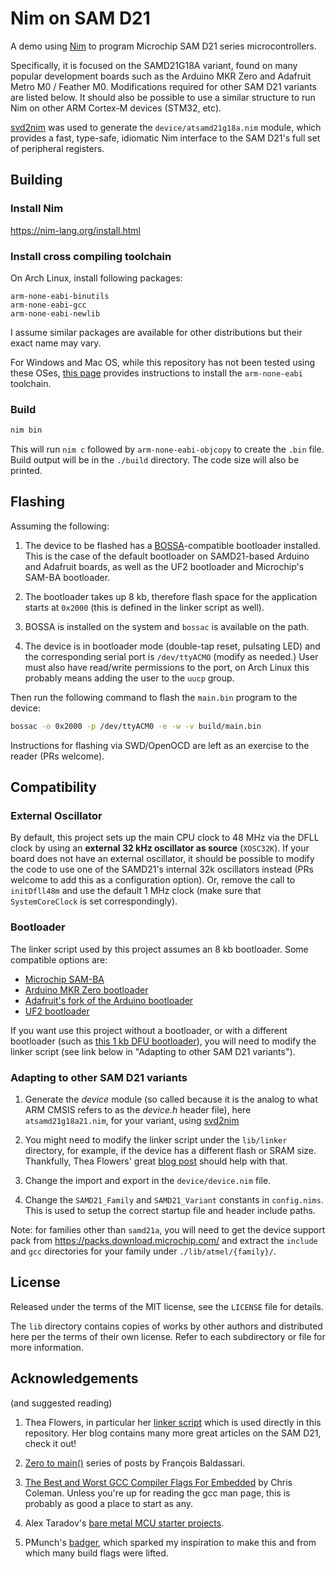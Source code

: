 # Nim on SAM D21

A demo using [Nim](nim-lang.org) to program Microchip SAM D21 series
microcontrollers.

Specifically, it is focused on the SAMD21G18A variant, found on many popular
development boards such as the Arduino MKR Zero and Adafruit Metro M0 / Feather
M0. Modifications required for other SAM D21 variants are listed below. It
should also be possible to use a similar structure to run Nim on other ARM
Cortex-M devices (STM32, etc).

[svd2nim](https://github.com/auxym/svd2nim) was used to generate the
`device/atsamd21g18a.nim` module, which provides a fast, type-safe, idiomatic
Nim interface to the SAM D21's full set of peripheral registers.

## Building

### Install Nim

https://nim-lang.org/install.html

### Install cross compiling toolchain

On Arch Linux, install following packages:

```
arm-none-eabi-binutils
arm-none-eabi-gcc
arm-none-eabi-newlib
```

I assume similar packages are available for other distributions but their
exact name may vary.

For Windows and Mac OS, while this repository has not been tested using these
OSes, [this page](https://mynewt.apache.org/latest/get_started/native_install/cross_tools.html)
provides instructions to install the `arm-none-eabi` toolchain.

### Build

```bash
nim bin
```

This will run `nim c` followed by `arm-none-eabi-objcopy` to create the `.bin`
file. Build output will be in the `./build` directory. The code size will also
be printed.

## Flashing

Assuming the following:

1. The device to be flashed has a
   [BOSSA](http://www.shumatech.com/web/products/bossa)-compatible bootloader
   installed. This is the case of the default bootloader on SAMD21-based
   Arduino and Adafruit boards, as well as the UF2 bootloader and Microchip's
   SAM-BA bootloader.

2. The bootloader takes up 8 kb, therefore flash space for the application
   starts at `0x2000` (this is defined in the linker script as well).

3. BOSSA is installed on the system and `bossac` is available on the path.

4. The device is in bootloader mode (double-tap reset, pulsating LED) and the
   corresponding serial port is `/dev/ttyACMO` (modify as needed.) User must
   also have read/write permissions to the port, on Arch Linux this probably
   means adding the user to the `uucp` group.

Then run the following command to flash the `main.bin` program to the device:

```bash
bossac -o 0x2000 -p /dev/ttyACM0 -e -w -v build/main.bin
```

Instructions for flashing via SWD/OpenOCD are left as an exercise to the reader
(PRs welcome).

## Compatibility

### External Oscillator

By default, this project sets up the main CPU clock to 48 MHz via the DFLL clock
by using an **external 32 kHz oscillator as source** (`XOSC32K`). If your board
does not have an external oscillator, it should be possible to modify the code
to use one of the SAMD21's internal 32k oscillators instead (PRs welcome to add
this as a configuration option).  Or, remove the call to `initDfll48m` and use
the default 1 MHz clock (make sure that `SystemCoreClock` is set
correspondingly).

### Bootloader

The linker script used by this project assumes an 8 kb bootloader. Some compatible
options are:

   * [Microchip SAM-BA](https://www.microchip.com/en-us/development-tool/SAM-BA-In-system-Programmer)
   * [Arduino MKR Zero bootloader](https://github.com/arduino/ArduinoCore-samd/tree/master/bootloaders/mkrzero)
   * [Adafruit's fork of the Arduino bootloader](https://github.com/adafruit/ArduinoCore-samd/tree/master/bootloaders/featherM0)
   * [UF2 bootloader](https://github.com/adafruit/uf2-samdx1)

If you want use this project without a bootloader, or with a different
bootloader (such as [this 1 kb DFU
bootloader](https://github.com/majbthrd/SAMDx1-USB-DFU-Bootloader)), you will
need to modify the linker script (see link below in "Adapting to other SAM D21
variants").

### Adapting to other SAM D21 variants

1. Generate the *device* module (so called because it is the analog to what ARM
   CMSIS refers to as the *device.h* header file), here `atsamd21g18a21.nim`, for
   your variant, using [svd2nim](https://github.com/auxym/svd2nim)

2. You might need to modify the linker script under the `lib/linker` directory,
   for example, if the device has a different flash or SRAM size.  Thankfully, Thea
   Flowers' great [blog post](https://blog.thea.codes/the-most-thoroughly-commented-linker-script/)
   should help with that.

3. Change the import and export in the `device/device.nim` file.

4. Change the `SAMD21_Family` and `SAMD21_Variant` constants in `config.nims`. This
   is used to setup the correct startup file and header include paths.

Note: for families other than `samd21a`, you will need to get the device support
pack from https://packs.download.microchip.com/ and extract the `include` and
`gcc` directories for your family under `./lib/atmel/{family}/`.

## License

Released under the terms of the MIT license, see the `LICENSE` file for details.

The `lib` directory contains copies of works by other authors and distributed here
per the terms of their own license. Refer to each subdirectory or file for more
information.

## Acknowledgements

(and suggested reading)

1. Thea Flowers, in particular her [linker script](https://blog.thea.codes/the-most-thoroughly-commented-linker-script/)
   which is used directly in this repository. Her blog contains many more great
   articles on the SAM D21, check it out!

2. [Zero to main()](https://interrupt.memfault.com/tag/zero-to-main/) series
   of posts by François Baldassari.

3. [The Best and Worst GCC Compiler Flags For Embedded](https://interrupt.memfault.com/blog/best-and-worst-gcc-clang-compiler-flags)
    by Chris Coleman. Unless you're up for reading the gcc man page, this is
    probably as good a place to start as any.

3. Alex Taradov's
   [bare metal MCU starter projects](https://github.com/ataradov/mcu-starter-projects).

4. PMunch's [badger](https://github.com/PMunch/badger/), which sparked my
   inspiration to make this and from which many build flags were lifted.
